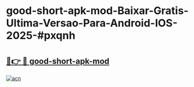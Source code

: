# good-short-apk-mod-Baixar-Gratis-Ultima-Versao-Para-Android-IOS-2025-#pxqnh

# <h2><a href="https://ainizakaria.my?title=good-short-apk-mod&ref=22M">🔗👉 🔴 good-short-apk-mod</a></h2>

[![acn](https://github.com/user-attachments/assets/0f9c940e-d8b0-45ae-aac7-cd30a18b3e1c)](https://ainizakaria.my?title=good-short-apk-mod&ref=22M)

